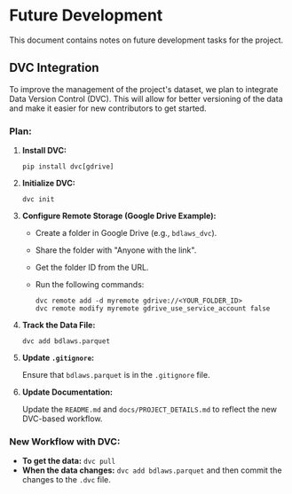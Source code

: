 
# Future Development

This document contains notes on future development tasks for the project.

## DVC Integration

To improve the management of the project's dataset, we plan to integrate Data Version Control (DVC). This will allow for better versioning of the data and make it easier for new contributors to get started.

### Plan:

1.  **Install DVC:**

    ```
    pip install dvc[gdrive]
    ```

2.  **Initialize DVC:**

    ```
    dvc init
    ```

3.  **Configure Remote Storage (Google Drive Example):**

    - Create a folder in Google Drive (e.g., `bdlaws_dvc`).
    - Share the folder with "Anyone with the link".
    - Get the folder ID from the URL.
    - Run the following commands:

      ```
      dvc remote add -d myremote gdrive://<YOUR_FOLDER_ID>
      dvc remote modify myremote gdrive_use_service_account false
      ```

4.  **Track the Data File:**

    ```
    dvc add bdlaws.parquet
    ```

5.  **Update `.gitignore`:**

    Ensure that `bdlaws.parquet` is in the `.gitignore` file.

6.  **Update Documentation:**

    Update the `README.md` and `docs/PROJECT_DETAILS.md` to reflect the new DVC-based workflow.

### New Workflow with DVC:

- **To get the data:** `dvc pull`
- **When the data changes:** `dvc add bdlaws.parquet` and then commit the changes to the `.dvc` file.
